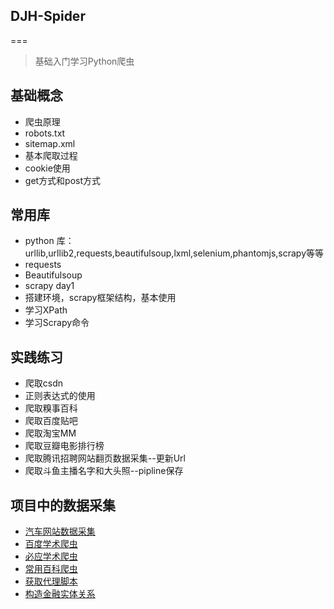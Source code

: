 ## DJH-Spider
===

>基础入门学习Python爬虫

## 基础概念
- 爬虫原理
- robots.txt
- sitemap.xml
- 基本爬取过程
- cookie使用
- get方式和post方式

## 常用库
- python 库：urllib,urllib2,requests,beautifulsoup,lxml,selenium,phantomjs,scrapy等等
- requests
- Beautifulsoup
- scrapy day1
- 搭建环境，scrapy框架结构，基本使用
- 学习XPath
- 学习Scrapy命令

## 实践练习
- 爬取csdn
- 正则表达式的使用
- 爬取糗事百科
- 爬取百度贴吧
- 爬取淘宝MM
- 爬取豆瓣电影排行榜
- 爬取腾讯招聘网站翻页数据采集--更新Url
- 爬取斗鱼主播名字和大头照--pipline保存

## 项目中的数据采集
- [汽车网站数据采集](https://github.com/jasonhavenD/DJH-CarCrawler)
- [百度学术爬虫](https://github.com/jasonhavenD/Scholar)
- [必应学术爬虫](https://github.com/jasonhavenD/Scholar)
- [常用百科爬虫](https://github.com/jasonhavenD/Baike)
- [获取代理脚本](https://github.com/jasonhavenD/DJH-Spider/blob/master/gen_proxy.py)
- [构造金融实体关系](https://github.com/jasonhavenD/financial_entity_construction)

